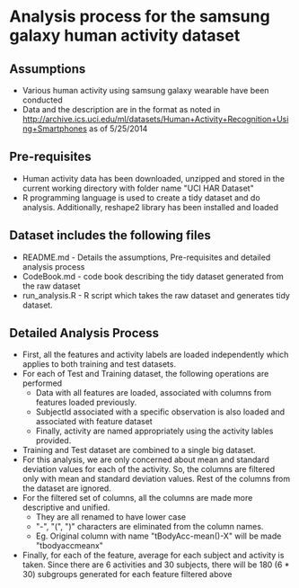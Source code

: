 Analysis process for the samsung galaxy human activity dataset
==============================================================

## Assumptions
* Various human activity using samsung galaxy wearable have been conducted 
* Data and the description are in the format as noted in http://archive.ics.uci.edu/ml/datasets/Human+Activity+Recognition+Using+Smartphones as of 5/25/2014

## Pre-requisites
* Human activity data has been downloaded, unzipped and stored in the current working directory with folder name "UCI HAR Dataset"
* R programming language is used to create a tidy dataset and do analysis. Additionally, reshape2 library has been installed and loaded 

## Dataset includes the following files
* README.md - Details the assumptions, Pre-requisites and detailed analysis process
* CodeBook.md - code book describing the tidy dataset generated from the raw dataset
* run_analysis.R - R script which takes the raw dataset and generates tidy dataset.

## Detailed Analysis Process
* First, all the features and activity labels are loaded independently which applies to both training and test datasets.
* For each of Test and Training dataset, the following operations are performed
	- Data with all features are loaded, associated with columns from features loaded previously.
	- SubjectId associated with a specific observation is also loaded and associated with feature dataset
	- Finally, activity are named appropriately using the activity lables provided.
* Training and Test dataset are combined to a single big dataset.
* For this analysis, we are only concerned about mean and standard deviation values for each of the activity. So, the columns are filtered only with mean and standard deviation values. Rest of the columns from the dataset are ignored.
* For the filtered set of columns, all the columns are made more descriptive and unified.
	- They are all renamed to have lower case
	- "-", "(", ")" characters are eliminated from the column names. 
	- Eg. Original column with name "tBodyAcc-mean()-X" will be made "tbodyaccmeanx"
* Finally, for each of the feature, average for each subject and activity is taken. Since there are 6 activities and 30 subjects, there will be 180 (6 * 30) subgroups generated for each feature filtered above
	

